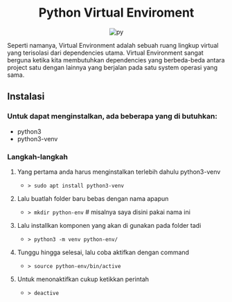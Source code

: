 <div align = center>

# Python Virtual Enviroment

![py](https://www.dataquest.io/wp-content/uploads/2022/01/python-virtual-envs1.webp)


</div>

Seperti namanya, Virtual Environment adalah sebuah ruang lingkup virtual yang terisolasi dari dependencies utama. Virtual Environment sangat berguna ketika kita membutuhkan dependencies yang berbeda-beda antara project satu dengan lainnya yang berjalan pada satu system operasi yang sama.

## Instalasi

### Untuk dapat menginstalkan, ada beberapa yang di butuhkan:

- python3
- python3-venv

### Langkah-langkah

1. Yang pertama anda harus menginstalkan terlebih dahulu python3-venv

    - ``` > sudo apt install python3-venv ```
2. Lalu buatlah folder baru bebas dengan nama apapun
    - ``` > mkdir python-env ``` # misalnya saya disini pakai nama ini
3. Lalu installkan komponen yang akan di gunakan pada folder tadi
    - ``` > python3 -m venv python-env/ ```
4. Tunggu hingga selesai, lalu coba aktifkan dengan command
    - ``` > source python-env/bin/active ```
5. Untuk menonaktifkan cukup ketikkan perintah
    - ``` > deactive ```
